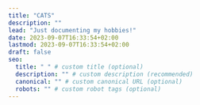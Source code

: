 ```yaml
---
title: "CATS"
description: ""
lead: "Just documenting my hobbies!"
date: 2023-09-07T16:33:54+02:00
lastmod: 2023-09-07T16:33:54+02:00
draft: false
seo:
  title: " " # custom title (optional)
  description: "" # custom description (recommended)
  canonical: "" # custom canonical URL (optional)
  robots: "" # custom robot tags (optional)
---
```

